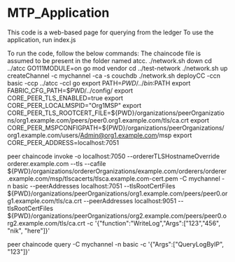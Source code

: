 # MTP_Application
This code is a web-based page for querying from the ledger
To use the application, run index.js

To run the code, follow the below commands: The chaincode file is assumed to be present in the folder named atcc.
./network.sh down
cd ../atcc
GO111MODULE=on go mod vendor
cd ../test-network
./network.sh up createChannel -c mychannel -ca -s couchdb
./network.sh deployCC -ccn basic -ccp ../atcc -ccl go
export PATH=${PWD}/../bin:$PATH
export FABRIC_CFG_PATH=$PWD/../config/
export CORE_PEER_TLS_ENABLED=true
export CORE_PEER_LOCALMSPID="Org1MSP"
export CORE_PEER_TLS_ROOTCERT_FILE=${PWD}/organizations/peerOrganizations/org1.example.com/peers/peer0.org1.example.com/tls/ca.crt
export CORE_PEER_MSPCONFIGPATH=${PWD}/organizations/peerOrganizations/org1.example.com/users/Admin@org1.example.com/msp
export CORE_PEER_ADDRESS=localhost:7051

peer chaincode invoke -o localhost:7050 --ordererTLSHostnameOverride orderer.example.com --tls --cafile ${PWD}/organizations/ordererOrganizations/example.com/orderers/orderer.example.com/msp/tlscacerts/tlsca.example.com-cert.pem -C mychannel -n basic --peerAddresses localhost:7051 --tlsRootCertFiles ${PWD}/organizations/peerOrganizations/org1.example.com/peers/peer0.org1.example.com/tls/ca.crt --peerAddresses localhost:9051 --tlsRootCertFiles ${PWD}/organizations/peerOrganizations/org2.example.com/peers/peer0.org2.example.com/tls/ca.crt -c '{"function":"WriteLog","Args":["123","456", "nik", "here"]}'


peer chaincode query -C mychannel -n basic -c '{"Args":["QueryLogByIP", "123"]}'
